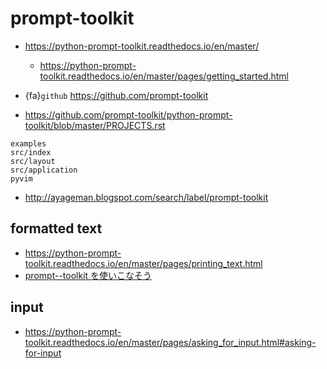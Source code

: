 # prompt-toolkit

* <https://python-prompt-toolkit.readthedocs.io/en/master/>
    * <https://python-prompt-toolkit.readthedocs.io/en/master/pages/getting_started.html>

* {fa}`github` <https://github.com/prompt-toolkit>
* <https://github.com/prompt-toolkit/python-prompt-toolkit/blob/master/PROJECTS.rst>

```{toctree}
examples
src/index
src/layout
src/application
pyvim
```

* <http://ayageman.blogspot.com/search/label/prompt-toolkit>
## formatted text

* <https://python-prompt-toolkit.readthedocs.io/en/master/pages/printing_text.html>
* [prompt--toolkit を使いこなそう](https://scrapbox.io/PythonOsaka/prompt--toolkit_%E3%82%92%E4%BD%BF%E3%81%84%E3%81%93%E3%81%AA%E3%81%9D%E3%81%86)


## input

* <https://python-prompt-toolkit.readthedocs.io/en/master/pages/asking_for_input.html#asking-for-input>
